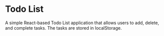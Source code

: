# Todo List

A simple React-based Todo List application that allows users to add, delete, and complete tasks. The tasks are stored in localStorage.